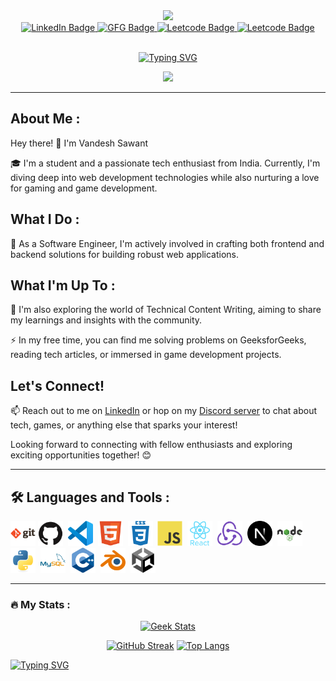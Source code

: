 <div id="header" align="center">
  <img src="https://media.giphy.com/media/v1.Y2lkPTc5MGI3NjExZ3B3NmVvaDRzeGgyb255c25qemp5amNnZ2t4bnlqZjVyM2h1Ynk4cCZlcD12MV9pbnRlcm5hbF9naWZfYnlfaWQmY3Q9cw/WIQ0N0OUvei1OW1h9Z/giphy.gif"     width="150"/>
  <div id="badges">
        <a href="https://www.linkedin.com/in/vandesh-sawant-410573246/">
            <img src="https://img.shields.io/badge/LinkedIn-blue?style=flat&logo=linkedin&logoColor=white" alt="LinkedIn Badge"/>
        </a>
        <a href="https://auth.geeksforgeeks.org/user/vandeshsawant/?utm_source=geeksforgeeks&utm_medium=my_profile&utm_campaign=auth_user">
            <img src="https://img.shields.io/badge/GeekforGeeks-2F8D46?style=flat&logo=geeksforgeeks&logoColor=white" alt="GFG Badge"/>
        </a>
        <a href="https://leetcode.com/vandesh303/">
            <img src="https://img.shields.io/badge/Leetcode-FFA116?style=flat&logo=leetcode&logoColor=white" alt="Leetcode Badge"/>
        </a>
        <a href="https://discordapp.com/users/770940186301038594">
            <img src="https://img.shields.io/badge/Discord-5865F2?style=flat&logo=discord&logoColor=white" alt="Leetcode Badge"/>
        </a>
    </div>
    <img src="https://komarev.com/ghpvc/?username=VandeshSawant&style=flat-square&color=blue" alt=""/>
<!--     <h1>
        नमस्कार विश्व
        <img src="https://media.giphy.com/media/hvRJCLFzcasrR4ia7z/giphy.gif" width="30px"/>
    </h1> -->
  
  [![Typing SVG](https://readme-typing-svg.demolab.com?font=Fira+Code&size=50&duration=6000&pause=1000&color=FF7722&center=true&vCenter=true&random=false&width=1305&height=150&lines=%E0%A4%A8%E0%A4%AE%E0%A4%B8%E0%A5%8D%E0%A4%95%E0%A4%BE%E0%A4%B0+%E0%A4%B5%E0%A4%BF%E0%A4%B6%E0%A5%8D%E0%A4%B5+%F0%9F%99%8F)](https://git.io/typing-svg)
  
</div>

<div align="center">
  <img src="https://raw.githubusercontent.com/saadeghi/saadeghi/master/dino.gif"/>
</div>

---

## About Me :
Hey there! 👋 I'm Vandesh Sawant

🎓 I'm a student and a passionate tech enthusiast from India. Currently, I'm diving deep into web development technologies while also nurturing a love for gaming and game development.

## What I Do :
🔭 As a Software Engineer, I'm actively involved in crafting both frontend and backend solutions for building robust web applications.

## What I'm Up To :
🌱 I'm also exploring the world of Technical Content Writing, aiming to share my learnings and insights with the community.

⚡ In my free time, you can find me solving problems on GeeksforGeeks, reading tech articles, or immersed in game development projects.

## Let's Connect!
📫 Reach out to me on [LinkedIn](https://www.linkedin.com/in/vandesh-sawant-410573246/) or hop on my [Discord server](https://discord.gg/yrunp7fp76) to chat about tech, games, or anything else that sparks your interest!

Looking forward to connecting with fellow enthusiasts and exploring exciting opportunities together! 😊

---

## :hammer_and_wrench: Languages and Tools :
<div>
  <img src="https://github.com/devicons/devicon/blob/master/icons/git/git-original-wordmark.svg" title="Git" **alt="Git" width="40" height="40"/>
  <img src="https://github.com/devicons/devicon/blob/master/icons/github/github-original.svg" title="github" alt="Github" width="40" height="40"/>&nbsp;
  <img src="https://github.com/devicons/devicon/blob/master/icons/vscode/vscode-original.svg" title="VScode" alt="VScode" width="40" height="40"/>&nbsp;
  <img src="https://github.com/devicons/devicon/blob/master/icons/html5/html5-original.svg" title="HTML5" alt="HTML" width="40" height="40"/>&nbsp;
  <img src="https://github.com/devicons/devicon/blob/master/icons/css3/css3-plain-wordmark.svg"  title="CSS3" alt="CSS" width="40" height="40"/>&nbsp;
  <img src="https://github.com/devicons/devicon/blob/master/icons/javascript/javascript-original.svg" title="JavaScript" alt="JavaScript" width="40" height="40"/>&nbsp;
  <img src="https://github.com/devicons/devicon/blob/master/icons/react/react-original-wordmark.svg" title="React" alt="React" width="40" height="40"/>&nbsp;
  <img src="https://github.com/devicons/devicon/blob/master/icons/redux/redux-original.svg" title="Redux" alt="Redux " width="40" height="40"/>&nbsp;
  <img src="https://github.com/devicons/devicon/blob/master/icons/nextjs/nextjs-original.svg" title="MextJS" alt="NextJS" width="40" height="40"/>&nbsp;
  <img src="https://github.com/devicons/devicon/blob/master/icons/nodejs/nodejs-original-wordmark.svg" title="NodeJS" alt="NodeJS" width="40" height="40"/>&nbsp;
  <img src="https://github.com/devicons/devicon/blob/master/icons/python/python-original.svg" title="Python" alt="Python" width="40" height="40"/>&nbsp;
  <img src="https://github.com/devicons/devicon/blob/master/icons/mysql/mysql-original-wordmark.svg" title="MySQL"  alt="MySQL" width="40" height="40"/>&nbsp;
  <img src="https://github.com/devicons/devicon/blob/master/icons/cplusplus/cplusplus-original.svg" title="cpp" alt="cpp" width="40" height="40"/>&nbsp;
  <img src="https://github.com/devicons/devicon/blob/master/icons/blender/blender-original.svg" title="Blender" alt="Blender" width="40" height="40"/>&nbsp;
  <img src="https://github.com/devicons/devicon/blob/master/icons/unity/unity-original.svg" title="Unity" alt="Unity" width="40" height="40"/>&nbsp;
</div>

---

### :fire: My Stats :

<div id="header" align="center">
  
  [![Geek Stats](https://github-readme-stats.vercel.app/api?username=VandeshSawant&layout=compact&theme=vision-friendly-dark)](https://github.com/anuraghazra/github-readme-stats)
  
</div>


<div id="header" align="center" vertical-align="middle">

  [![GitHub Streak](https://github-readme-streak-stats.herokuapp.com?user=VandeshSawant&theme=highcontrast&border_radius=3)](https://git.io/streak-stats)
  [![Top Langs](https://github-readme-stats.vercel.app/api/top-langs/?username=VandeshSawant&layout=compact&theme=vision-friendly-dark)](https://github.com/anuraghazra/github-readme-stats)
  
</div>

[![Typing SVG](https://readme-typing-svg.demolab.com?font=Fira+Code&size=50&duration=6000&pause=1000&color=4169E1&center=true&vCenter=true&random=false&width=1305&height=150&lines=Thats+all+for+now+%F0%9F%98%84)](https://git.io/typing-svg)

<!--
**VandeshSawant/VandeshSawant** is a ✨ _special_ ✨ repository because its `README.md` (this file) appears on your GitHub profile.

Here are some ideas to get you started:

- 🔭 I’m currently working on ...
- 🌱 I’m currently learning ...
- 👯 I’m looking to collaborate on ...
- 🤔 I’m looking for help with ...
- 💬 Ask me about ...
- 📫 How to reach me: ...
- 😄 Pronouns: ...
- ⚡ Fun fact: ...
-->

